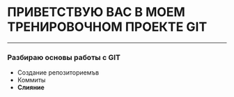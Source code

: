 # ПРИВЕТСТВУЮ ВАС В МОЕМ **ТРЕНИРОВОЧНОМ** ПРОЕКТЕ GIT

---

### Разбираю основы работы с GIT
* Создание репозиториемъв
* Коммиты
* __Слияние__
